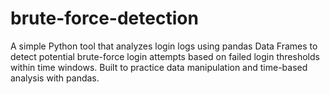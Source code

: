 # brute-force-detection
A simple Python tool that analyzes login logs using pandas Data Frames to detect potential brute-force login attempts based on failed login thresholds within time windows. Built to practice data manipulation and time-based analysis with pandas.

